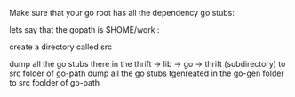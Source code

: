 Make sure that your go root has all the dependency go stubs:

lets say that the gopath is  $HOME/work :

create a directory called src

dump all the go stubs there in the thrift -> lib -> go -> thrift (subdirectory) to src folder of go-path
dump all the go stubs tgenreated in the go-gen folder  to src foolder of go-path
